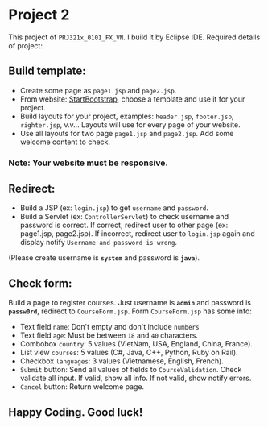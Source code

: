 # Project 2

This project of `PRJ321x_0101_FX_VN`. I build it by Eclipse IDE. Required details of project:


## Build template: 
 
- Create some page as `page1.jsp` and `page2.jsp`. 
- From website: [StartBootstrap](https://startbootstrap.com/template-categories/all/), choose a template and use it for your project.
- Build layouts for your project, examples: `header.jsp`, `footer.jsp`, `righter.jsp`, v.v... Layouts will use for every page of your website.
- Use all layouts for two page `page1.jsp` and `page2.jsp`. Add some welcome content to check. 

### **Note:** Your website must be responsive.

## Redirect: 
 
- Build a JSP (ex: `login.jsp`) to get `username` and `password`.
- Build a Servlet (ex: `ControllerServlet`) to check username and password is correct. If correct, redirect user to other page (ex: page1.jsp, page2.jsp). If incorrect, redirect user to `login.jsp` again and display notify `Username and password is wrong`.

(Please create username is **`system`** and password is **`java`**). 

## Check form: 
 
Build a page to register courses. Just username is  **`admin`** and password is **`passw0rd`**, redirect to `CourseForm.jsp`. Form `CourseForm.jsp` has some info:
- Text field `name`: Don't empty and don't include `numbers`
- Text field `age`: Must be between `18` and `40` characters.
- Combobox `country`: 5 values (VietNam, USA, England, China, France).
- List view `courses`: 5 values (C#, Java, C++, Python, Ruby on Rail).
- Checkbox `languages`: 3 values (Vietnamese, English, French).
- `Submit` button: Send all values of fields to `CourseValidation`. Check validate all input. If valid, show all info. If not valid, show notify errors. 
- `Cancel` button: Return welcome page.

## Happy Coding. Good luck!

